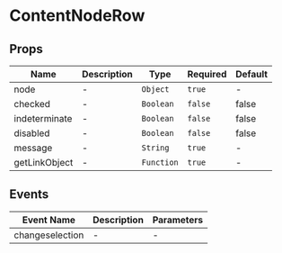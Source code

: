 # ContentNodeRow

## Props

<!-- @vuese:ContentNodeRow:props:start -->
|Name|Description|Type|Required|Default|
|---|---|---|---|---|
|node|-|`Object`|`true`|-|
|checked|-|`Boolean`|`false`|false|
|indeterminate|-|`Boolean`|`false`|false|
|disabled|-|`Boolean`|`false`|false|
|message|-|`String`|`true`|-|
|getLinkObject|-|`Function`|`true`|-|

<!-- @vuese:ContentNodeRow:props:end -->


## Events

<!-- @vuese:ContentNodeRow:events:start -->
|Event Name|Description|Parameters|
|---|---|---|
|changeselection|-|-|

<!-- @vuese:ContentNodeRow:events:end -->
